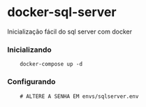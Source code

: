 # docker-sql-server
Inicialização fácil do sql server com docker

### Inicializando
```shell
    docker-compose up -d

```

### Configurando
```
    # ALTERE A SENHA EM envs/sqlserver.env

```
